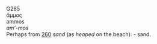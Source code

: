 <body>
  <p>G285<br>  ἄμμος  <br> ammos  <br><i>am‘-mos </i><br>Perhaps from <a href="g0260.htm">260</a>  <i>sand</i> (as <i>heaped</i> on the beach): - sand.<br></p>
 </body>